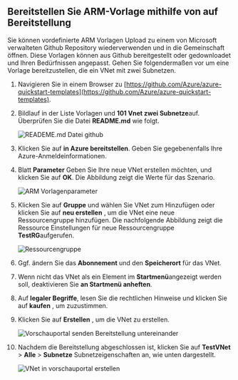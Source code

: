 ## <a name="deploy-the-arm-template-by-using-click-to-deploy"></a>Bereitstellen Sie ARM-Vorlage mithilfe von auf Bereitstellung

Sie können vordefinierte ARM Vorlagen Upload zu einem von Microsoft verwalteten Github Repository wiederverwenden und in die Gemeinschaft öffnen. Diese Vorlagen können aus Github bereitgestellt oder gedownloadet und Ihren Bedürfnissen angepasst. Gehen Sie folgendermaßen vor um eine Vorlage bereitzustellen, die ein VNet mit zwei Subnetzen.

1. Navigieren Sie in einem Browser zu [https://github.com/Azure/azure-quickstart-templates](https://github.com/Azure/azure-quickstart-templates).
2. Bildlauf in der Liste Vorlagen und **101 Vnet zwei Subnetze**auf. Überprüfen Sie die Datei **README.md** wie folgt.

    ![READEME.md Datei github](./media/virtual-networks-create-vnet-arm-template-click-include/figure1.png)

3. Klicken Sie auf **in Azure bereitstellen**. Geben Sie gegebenenfalls Ihre Azure-Anmeldeinformationen. 
4. Blatt **Parameter** Geben Sie Ihre neue VNet erstellen möchten, und klicken Sie auf **OK**. Die Abbildung zeigt die Werte für das Szenario.

    ![ARM Vorlagenparameter](./media/virtual-networks-create-vnet-arm-template-click-include/figure2.png)

4. Klicken Sie auf **Gruppe** und wählen Sie VNet zum Hinzufügen oder klicken Sie auf **neu erstellen** , um die VNet eine neue Ressourcengruppe hinzufügen. Die nachfolgende Abbildung zeigt die Ressource Einstellungen für neue Ressourcengruppe **TestRG**aufgerufen.

    ![Ressourcengruppe](./media/virtual-networks-create-vnet-arm-template-click-include/figure3.png)

5. Ggf. ändern Sie das **Abonnement** und den **Speicherort** für das VNet.
6. Wenn nicht das VNet als ein Element im **Startmenü**angezeigt werden soll, deaktivieren Sie **an Startmenü anheften**.
5. Auf **legaler Begriffe**, lesen Sie die rechtlichen Hinweise und klicken Sie auf **kaufen** , um zuzustimmen. 
6. Klicken Sie auf **Erstellen** , um die VNet zu erstellen.

    ![Vorschauportal senden Bereitstellung untereinander](./media/virtual-networks-create-vnet-arm-template-click-include/figure4.png)

7. Nachdem die Bereitstellung abgeschlossen ist, klicken Sie auf **TestVNet** > **Alle** > **Subnetze** Subnetzeigenschaften an, wie unten dargestellt.

    ![VNet in vorschauportal erstellen](./media/virtual-networks-create-vnet-arm-template-click-include/figure5.gif)